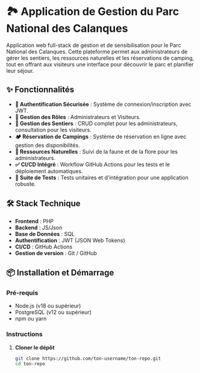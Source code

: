 # 🏞️ Application de Gestion du Parc National des Calanques

Application web full-stack de gestion et de sensibilisation pour le Parc National des Calanques. Cette plateforme permet aux administrateurs de gérer les sentiers, les ressources naturelles et les réservations de camping, tout en offrant aux visiteurs une interface pour découvrir le parc et planifier leur séjour.

## ✨ Fonctionnalités

- **🔐 Authentification Sécurisée** : Système de connexion/inscription avec JWT.
- **👥 Gestion des Rôles** : Administrateurs et Visiteurs.
- **🥾 Gestion des Sentiers** : CRUD complet pour les administrateurs, consultation pour les visiteurs.
- **🏕️ Réservation de Campings** : Système de réservation en ligne avec gestion des disponibilités.
- **🌿 Ressources Naturelles** : Suivi de la faune et de la flore pour les administrateurs.
- **✅ CI/CD Intégré** : Workflow GitHub Actions pour les tests et le déploiement automatiques.
- **🧪 Suite de Tests** : Tests unitaires et d'intégration pour une application robuste.

## 🛠️ Stack Technique

- **Frontend** : PHP
- **Backend** : JS/Json 
- **Base de Données** : SQL
- **Authentification** : JWT (JSON Web Tokens)
- **CI/CD** : GitHub Actions
- **Gestion de version** : Git / GitHub

## 📦 Installation et Démarrage

### Pré-requis

- Node.js (v18 ou supérieur)
- PostgreSQL (v12 ou supérieur)
- npm ou yarn

### Instructions

1. **Cloner le dépôt**
   ```bash
   git clone https://github.com/ton-username/ton-repo.git
   cd ton-repo
